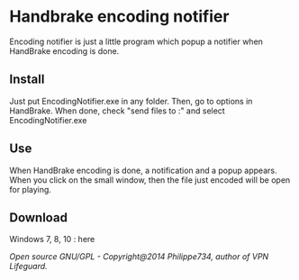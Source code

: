 # Handbrake encoding notifier

Encoding notifier is just a little program which popup a notifier when HandBrake encoding is done.

## Install
Just put EncodingNotifier.exe in any folder. Then, go to options in HandBrake. When done, check "send files to :" and select EncodingNotifier.exe

## Use
When HandBrake encoding is done, a notification and a popup appears. When you click on the small window, then the file just encoded will be open for playing.

## Download
Windows 7, 8, 10 : here


*Open source GNU/GPL - Copyright@2014 Philippe734, author of VPN Lifeguard.*
